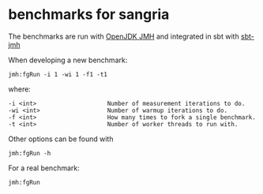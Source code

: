 # benchmarks for sangria

The benchmarks are run with [OpenJDK JMH](http://openjdk.java.net/projects/code-tools/jmh/) and integrated in sbt with [sbt-jmh](https://github.com/ktoso/sbt-jmh)

When developing a new benchmark:

```
jmh:fgRun -i 1 -wi 1 -f1 -t1
```

where:

    -i <int>                    Number of measurement iterations to do.
    -wi <int>                   Number of warmup iterations to do.
    -f <int>                    How many times to fork a single benchmark.
    -t <int>                    Number of worker threads to run with.

Other options can be found with
```
jmh:fgRun -h
```

For a real benchmark:
```
jmh:fgRun
```
